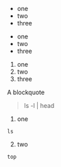 
- one
- two
- three


* one
* two
* three


1. one
2. two
3. three


A blockquote

> ls -l | head



1. one
```
ls
```
2. two
```
top
```
